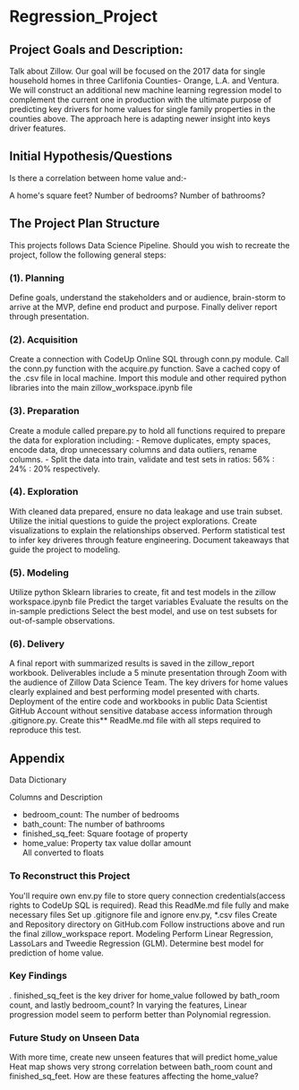 # Regression_Project

## Project Goals and Description:
Talk about Zillow. Our goal will be focused on the 2017 data for single household homes in three Carlifonia Counties- Orange, L.A. and Ventura. We will construct an additional new machine learning regression model to complement the current one in production with the ultimate purpose of predicting key drivers for home values for single family properties in the counties above. The approach here is adapting newer insight into keys driver features.

## Initial Hypothesis/Questions
Is there a correlation between home value and:-

A home's square feet?
Number of bedrooms?
Number of bathrooms?

## The Project Plan Structure
This projects follows Data Science Pipeline. Should you wish to recreate the project, follow the following general steps:

### (1). Planning
Define goals, understand the stakeholders and or audience, brain-storm to arrive at the MVP, define end product and purpose. Finally deliver report through presentation.
### (2). Acquisition
Create a connection with CodeUp Online SQL through conn.py module.
Call the conn.py function with the acquire.py function.
Save a cached copy of the .csv file in local machine.
Import this module and other required python libraries into the main zillow_workspace.ipynb file
### (3). Preparation
Create a module called prepare.py to hold all functions required to prepare the data for exploration including: - Remove duplicates, empty spaces, encode data, drop unnecessary columns and data outliers, rename columns. - Split the data into train, validate and test sets in ratios: 56% : 24% : 20% respectively.
### (4). Exploration
With cleaned data prepared, ensure no data leakage and use train subset.
Utilize the initial questions to guide the project explorations.
Create visualizations to explain the relationships observed.
Perform statistical test to infer key driveres through feature engineering.
Document takeaways that guide the project to modeling.
### (5). Modeling
Utilize python Sklearn libraries to create, fit and test models in the zillow workspace.ipynb file
Predict the target variables
Evaluate the results on the in-sample predictions
Select the best model, and use on test subsets for out-of-sample observations.
### (6). Delivery
A final report with summarized results is saved in the zillow_report workbook.
Deliverables include a 5 minute presentation through Zoom with the audience of Zillow Data Science Team.
The key drivers for home values clearly explained and best performing model presented with charts.
Deployment of the entire code and workbooks in public Data Scientist GitHub Account without sensitive database access information through .gitignore.py.
Create this** ReadMe.md file with all steps required to reproduce this test.

## Appendix
Data Dictionary

Columns	and Description	
- bedroom_count:	The number of bedrooms	
- bath_count:	The number of bathrooms	
- finished_sq_feet:	Square footage of property	
- home_value:	Property tax value dollar amount	
All converted to floats

### To Reconstruct this Project
You'll require own env.py file to store query connection credentials(access rights to CodeUp SQL is required).
Read this ReadMe.md file fully and make necessary files
Set up .gitignore file and ignore env.py, *.csv files
Create and Repository directory on GitHub.com
Follow instructions above and run the final zillow_workspace report.
Modeling
Perform Linear Regression, LassoLars and Tweedie Regression (GLM).
Determine best model for prediction of home value.
### Key Findings
.
finished_sq_feet is the key driver for home_value followed by bath_room count, and lastly bedroom_count?
In varying the features, Linear progression model seem to perform better than Polynomial regression.
### Future Study on Unseen Data
With more time, create new unseen features that will predict home_value
Heat map shows very strong correlation between bath_room count and finished_sq_feet. How are these features affecting the home_value?
